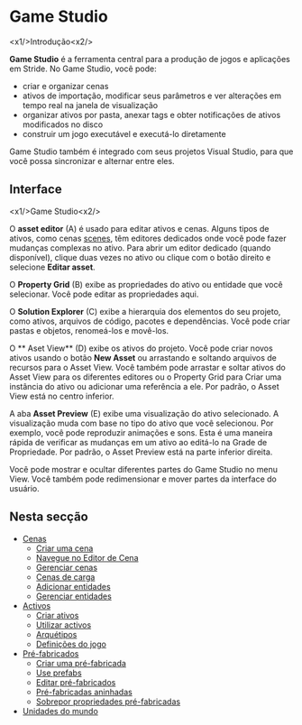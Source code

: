 # Game Studio

<x1\/>Introdução<x2\/>

**Game Studio** é a ferramenta central para a produção de jogos e aplicações em Stride. No Game Studio, você pode:

* criar e organizar cenas
* ativos de importação, modificar seus parâmetros e ver alterações em tempo real na janela de visualização
* organizar ativos por pasta, anexar tags e obter notificações de ativos modificados no disco
* construir um jogo executável e executá-lo diretamente

Game Studio também é integrado com seus projetos Visual Studio, para que você possa sincronizar e alternar entre eles.

## Interface

<x1\/>Game Studio<x2\/>

O **asset editor** (A) é usado para editar ativos e cenas. Alguns tipos de ativos, como cenas [scenes](create-a-scene.md), têm editores dedicados onde você pode fazer mudanças complexas no ativo. Para abrir um editor dedicado (quando disponível), clique duas vezes no ativo ou clique com o botão direito e selecione **Editar asset**.

O **Property Grid** (B) exibe as propriedades do ativo ou entidade que você selecionar. Você pode editar as propriedades aqui.

O **Solution Explorer** (C) exibe a hierarquia dos elementos do seu projeto, como ativos, arquivos de código, pacotes e dependências. Você pode criar pastas e objetos, renomeá-los e movê-los.

O ** Aset View** (D) exibe os ativos do projeto. Você pode criar novos ativos usando o botão **New Asset** ou arrastando e soltando arquivos de recursos para o Asset View. Você também pode arrastar e soltar ativos do Asset View para os diferentes editores ou o Property Grid para Criar uma instância do ativo ou adicionar uma referência a ele. Por padrão, o Asset View está no centro inferior.

A aba **Asset Preview** (E) exibe uma visualização do ativo selecionado. A visualização muda com base no tipo do ativo que você selecionou. Por exemplo, você pode reproduzir animações e sons. Esta é uma maneira rápida de verificar as mudanças em um ativo ao editá-lo na Grade de Propriedade. Por padrão, o Asset Preview está na parte inferior direita.

Você pode mostrar e ocultar diferentes partes do Game Studio no menu View. Você também pode redimensionar e mover partes da interface do usuário.

## Nesta secção

* [Cenas](scenes.md)
   * [Criar uma cena](create-a-scene.md)
   * [Navegue no Editor de Cena](navigate-in-the-scene-editor.md)
   * [Gerenciar cenas](manage-scenes.md)
   * [Cenas de carga](load-scenes.md)
   * [Adicionar entidades](add-entities.md)
   * [Gerenciar entidades](manage-entities.md)
* [Activos](assets.md)
   * [Criar ativos](create-assets.md)
   * [Utilizar activos](use-assets.md)
   * [Arquétipos](archetypes.md)
   * [Definições do jogo](game-settings.md)
* [Pré-fabricados](prefabs/index.md)
   * [Criar uma pré-fabricada](prefabs/create-a-prefab.md)
   * [Use prefabs](prefabs/use-prefabs.md)
   * [Editar pré-fabricados](prefabs/edit-prefabs.md)
   * [Pré-fabricadas aninhadas](prefabs/nested-prefabs.md)
   * [Sobrepor propriedades pré-fabricadas](prefabs/override-prefab-properties.md)
* [Unidades do mundo](world-units.md)